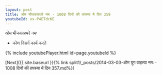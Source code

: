 ```yaml
---
layout: post
title: ओम भीजकारथरे नमः - 1008 दिनों की तपस्या में दिन 359
youtubeId: xx-P4ETdcKE
---
```

 
 
 ओम भीजकारथरे नमः  
 
 -  कोण निसर्ग कार्य करते 
 
  
 
  
 
 
 
 
 
 


{% include youtubePlayer.html id=page.youtubeId %}
 
[Next]({{ site.baseurl }}{% link  split1/_posts/2014-03-03-ओम युग वाहत्या नमः - 1008 दिनों की तपस्या में दिन 357.md%})
 
